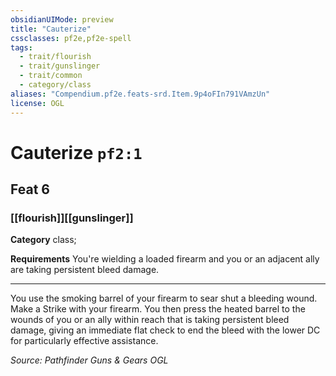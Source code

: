 ```yaml
---
obsidianUIMode: preview
title: "Cauterize"
cssclasses: pf2e,pf2e-spell
tags:
  - trait/flourish
  - trait/gunslinger
  - trait/common
  - category/class
aliases: "Compendium.pf2e.feats-srd.Item.9p4oFIn791VAmzUn"
license: OGL
---
```

# Cauterize `pf2:1`
## Feat 6
### [[flourish]][[gunslinger]]

**Category** class; 




**Requirements** You're wielding a loaded firearm and you or an adjacent ally are taking persistent bleed damage.

* * *

You use the smoking barrel of your firearm to sear shut a bleeding wound. Make a Strike with your firearm. You then press the heated barrel to the wounds of you or an ally within reach that is taking persistent bleed damage, giving an immediate flat check to end the bleed with the lower DC for particularly effective assistance.

*Source: Pathfinder Guns & Gears*
*OGL*